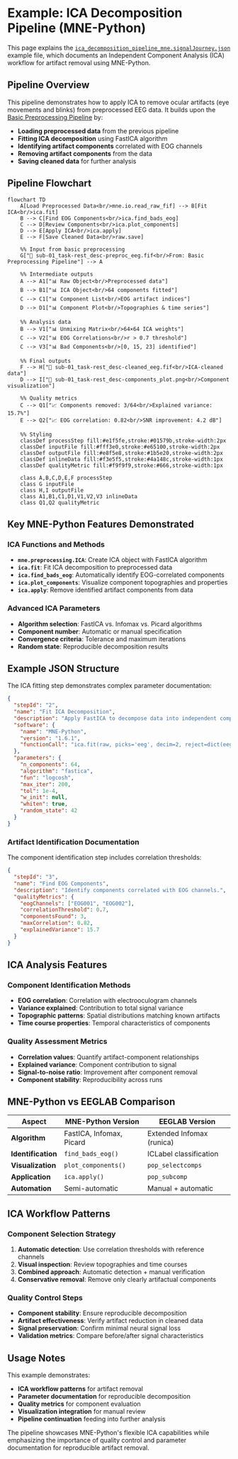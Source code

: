 # Example: ICA Decomposition Pipeline (MNE-Python)

This page explains the [`ica_decomposition_pipeline_mne.signalJourney.json`](https://github.com/neuromechanist/signalJourney/blob/main/schema/examples/ica_decomposition_pipeline_mne.signalJourney.json) example file, which documents an Independent Component Analysis (ICA) workflow for artifact removal using MNE-Python.

## Pipeline Overview

This pipeline demonstrates how to apply ICA to remove ocular artifacts (eye movements and blinks) from preprocessed EEG data. It builds upon the [Basic Preprocessing Pipeline](./basic_preprocessing_mne.md) by:

- **Loading preprocessed data** from the previous pipeline
- **Fitting ICA decomposition** using FastICA algorithm
- **Identifying artifact components** correlated with EOG channels
- **Removing artifact components** from the data
- **Saving cleaned data** for further analysis

## Pipeline Flowchart

```mermaid
flowchart TD
    A[Load Preprocessed Data<br/>mne.io.read_raw_fif] --> B[Fit ICA<br/>ica.fit]
    B --> C[Find EOG Components<br/>ica.find_bads_eog]
    C --> D[Review Components<br/>ica.plot_components]
    D --> E[Apply ICA<br/>ica.apply]
    E --> F[Save Cleaned Data<br/>raw.save]
    
    %% Input from basic preprocessing
    G["📁 sub-01_task-rest_desc-preproc_eeg.fif<br/>From: Basic Preprocessing Pipeline"] --> A
    
    %% Intermediate outputs
    A --> A1["📊 Raw Object<br/>Preprocessed data"]
    B --> B1["📊 ICA Object<br/>64 components fitted"]
    C --> C1["📊 Component List<br/>EOG artifact indices"]
    D --> D1["📊 Component Plot<br/>Topographies & time series"]
    
    %% Analysis data
    B --> V1["📊 Unmixing Matrix<br/>64×64 ICA weights"]
    C --> V2["📊 EOG Correlations<br/>r > 0.7 threshold"]
    C --> V3["📊 Bad Components<br/>[0, 15, 23] identified"]
    
    %% Final outputs
    F --> H["💾 sub-01_task-rest_desc-cleaned_eeg.fif<br/>ICA-cleaned data"]
    D --> I["💾 sub-01_task-rest_desc-components_plot.png<br/>Component visualization"]
    
    %% Quality metrics
    C --> Q1["📈 Components removed: 3/64<br/>Explained variance: 15.7%"]
    E --> Q2["📈 EOG correlation: 0.82<br/>SNR improvement: 4.2 dB"]

    %% Styling
    classDef processStep fill:#e1f5fe,stroke:#01579b,stroke-width:2px
    classDef inputFile fill:#fff3e0,stroke:#e65100,stroke-width:2px
    classDef outputFile fill:#e8f5e8,stroke:#1b5e20,stroke-width:2px
    classDef inlineData fill:#f3e5f5,stroke:#4a148c,stroke-width:1px
    classDef qualityMetric fill:#f9f9f9,stroke:#666,stroke-width:1px

    class A,B,C,D,E,F processStep
    class G inputFile
    class H,I outputFile
    class A1,B1,C1,D1,V1,V2,V3 inlineData
    class Q1,Q2 qualityMetric
```

## Key MNE-Python Features Demonstrated

### ICA Functions and Methods
- **`mne.preprocessing.ICA`**: Create ICA object with FastICA algorithm
- **`ica.fit`**: Fit ICA decomposition to preprocessed data
- **`ica.find_bads_eog`**: Automatically identify EOG-correlated components
- **`ica.plot_components`**: Visualize component topographies and properties
- **`ica.apply`**: Remove identified artifact components from data

### Advanced ICA Parameters
- **Algorithm selection**: FastICA vs. Infomax vs. Picard algorithms
- **Component number**: Automatic or manual specification
- **Convergence criteria**: Tolerance and maximum iterations
- **Random state**: Reproducible decomposition results

## Example JSON Structure

The ICA fitting step demonstrates complex parameter documentation:

```json
{
  "stepId": "2",
  "name": "Fit ICA Decomposition",
  "description": "Apply FastICA to decompose data into independent components.",
  "software": {
    "name": "MNE-Python",
    "version": "1.6.1",
    "functionCall": "ica.fit(raw, picks='eeg', decim=2, reject=dict(eeg=100e-6))"
  },
  "parameters": {
    "n_components": 64,
    "algorithm": "fastica",
    "fun": "logcosh",
    "max_iter": 200,
    "tol": 1e-4,
    "w_init": null,
    "whiten": true,
    "random_state": 42
  }
}
```

### Artifact Identification Documentation
The component identification step includes correlation thresholds:

```json
{
  "stepId": "3",
  "name": "Find EOG Components",
  "description": "Identify components correlated with EOG channels.",
  "qualityMetrics": {
    "eogChannels": ["EOG001", "EOG002"],
    "correlationThreshold": 0.7,
    "componentsFound": 3,
    "maxCorrelation": 0.82,
    "explainedVariance": 15.7
  }
}
```

## ICA Analysis Features

### Component Identification Methods
- **EOG correlation**: Correlation with electrooculogram channels
- **Variance explained**: Contribution to total signal variance  
- **Topographic patterns**: Spatial distributions matching known artifacts
- **Time course properties**: Temporal characteristics of components

### Quality Assessment Metrics
- **Correlation values**: Quantify artifact-component relationships
- **Explained variance**: Component contribution to signal
- **Signal-to-noise ratio**: Improvement after component removal
- **Component stability**: Reproducibility across runs

## MNE-Python vs EEGLAB Comparison

| Aspect | MNE-Python Version | EEGLAB Version |
|--------|-------------------|----------------|
| **Algorithm** | FastICA, Infomax, Picard | Extended Infomax (runica) |
| **Identification** | `find_bads_eog()` | ICLabel classification |
| **Visualization** | `plot_components()` | `pop_selectcomps` |
| **Application** | `ica.apply()` | `pop_subcomp` |
| **Automation** | Semi-automatic | Manual + automatic |

## ICA Workflow Patterns

### Component Selection Strategy
1. **Automatic detection**: Use correlation thresholds with reference channels
2. **Visual inspection**: Review topographies and time courses
3. **Combined approach**: Automatic detection + manual verification
4. **Conservative removal**: Remove only clearly artifactual components

### Quality Control Steps
- **Component stability**: Ensure reproducible decomposition
- **Artifact effectiveness**: Verify artifact reduction in cleaned data
- **Signal preservation**: Confirm minimal neural signal loss
- **Validation metrics**: Compare before/after signal characteristics

## Usage Notes

This example demonstrates:
- **ICA workflow patterns** for artifact removal
- **Parameter documentation** for reproducible decomposition
- **Quality metrics** for component evaluation
- **Visualization integration** for manual review
- **Pipeline continuation** feeding into further analysis

The pipeline showcases MNE-Python's flexible ICA capabilities while emphasizing the importance of quality control and parameter documentation for reproducible artifact removal. 